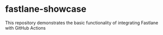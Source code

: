 # fastlane-showcase
This repository demonstrates the basic functionality of integrating Fastlane with GitHub Actions
